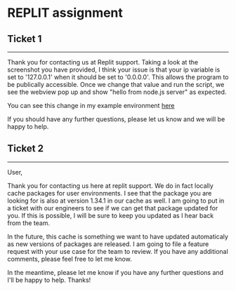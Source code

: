 # REPLIT assignment

## Ticket 1
---

Thank you for contacting us at Replit support. Taking a look at the screenshot you have provided, I think your issue is that your ip variable is set to '127.0.0.1' when it should be set to '0.0.0.0'. This allows the program to be publically accessible.  Once we change that value and run the script, we see the webview pop up and show "hello from node.js server" as expected.

You can see this change in my example environment [here](https://replit.com/join/nyndglyqqp-adamelchert1)

If you should have any further questions, please let us know and we will be happy to help. 

## Ticket 2
---

User, 

Thank you for contacting us here at replit support. We do in fact locally cache packages for user environments. I see that the package you are looking for is also at version 1.34.1 in our cache as well. I am going to put in a ticket with our engineers to see if we can get that package updated for you. If this is possible, I will be sure to keep you updated as I hear back from the team. 

In the future, this cache is something we want to have updated automaticaly as new versions of packages are released. I am going to file a feature request with your use case for the team to review. If you have any additional comments, please feel free to let me know. 

In the meantime, please let me know if you have any further questions and I'll be happy to help. Thanks! 
